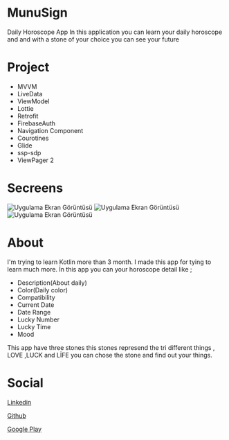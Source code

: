 # MunuSign
Daily Horoscope App
In this application you can learn your daily horoscope and and with a stone of your choice you can see your future

# Project
- MVVM
- LiveData
- ViewModel
- Lottie
- Retrofit
- FirebaseAuth
- Navigation Component
- Courotines
- Glide
- ssp-sdp
- ViewPager 2


# Secreens
![Uygulama Ekran Görüntüsü](https://i.hizliresim.com/rwipvmm.png)
![Uygulama Ekran Görüntüsü](https://i.hizliresim.com/hk2evdc.png)
![Uygulama Ekran Görüntüsü](https://i.hizliresim.com/hm4mlhd.png)

# About
I'm trying to learn Kotlin more than 3 month. I made this app for tying to learn much more. İn this app you can your horoscope detail like ;
- Description(About daily)
- Color(Daily color)
- Compatibility
- Current Date
- Date Range
- Lucky Number
- Lucky Time
- Mood

This app have three stones this stones represend the tri different things , LOVE ,LUCK and LİFE you can chose the stone and find out your things.

# Social
  [Linkedin](https://www.linkedin.com/in/serdarakcay/)
  
  [Github](https://github.com/srdrakcay)
  
  [Google Play](https://play.google.com/store/apps/developer?id=Serdar+Ak%C3%A7ay)
  

